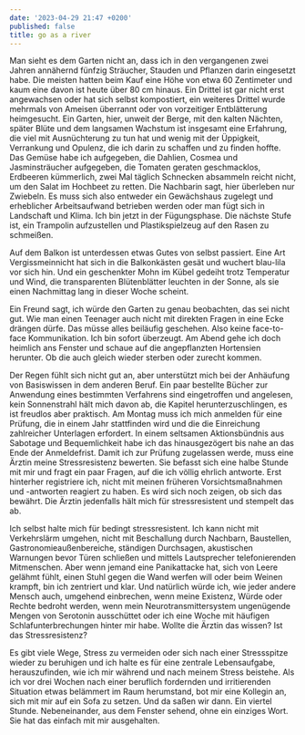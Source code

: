 ```yaml
---
date: '2023-04-29 21:47 +0200'
published: false
title: go as a river
---
```

Man sieht es dem Garten nicht an, dass ich in den vergangenen zwei Jahren annähernd fünfzig Sträucher, Stauden und Pflanzen darin eingesetzt habe. Die meisten hatten beim Kauf eine Höhe von etwa 60 Zentimeter und kaum eine davon ist heute über 80 cm hinaus. Ein Drittel ist gar nicht erst angewachsen oder hat sich selbst kompostiert, ein weiteres Drittel wurde mehrmals von Ameisen überrannt oder von vorzeitiger Entblätterung heimgesucht. Ein Garten, hier, unweit der Berge, mit den kalten Nächten, später Blüte und dem langsamen Wachstum ist insgesamt eine Erfahrung, die viel mit Ausnüchterung zu tun hat und wenig mit der Üppigkeit, Verrankung und Opulenz, die ich darin zu schaffen und zu finden hoffte. Das Gemüse habe ich aufgegeben, die Dahlien, Cosmea und Jasminsträucher aufgegeben, die Tomaten geraten geschmacklos, Erdbeeren kümmerlich, zwei Mal täglich Schnecken absammeln reicht nicht, um den Salat im Hochbeet zu retten. Die Nachbarin sagt, hier überleben nur Zwiebeln. Es muss sich also entweder ein Gewächshaus zugelegt und erheblicher Arbeitsaufwand betrieben werden oder man fügt sich in Landschaft und Klima. Ich bin jetzt in der Fügungsphase. Die nächste Stufe ist, ein Trampolin aufzustellen und Plastikspielzeug auf den Rasen zu schmeißen.

Auf dem Balkon ist unterdessen etwas Gutes von selbst passiert. Eine Art Vergissmeinnicht hat sich in die Balkonkästen gesät und wuchert blau-lila vor sich hin. Und ein geschenkter Mohn im Kübel gedeiht trotz Temperatur und Wind, die transparenten Blütenblätter leuchten in der Sonne, als sie einen Nachmittag lang in dieser Woche scheint.
 
Ein Freund sagt, ich würde den Garten zu genau beobachten, das sei nicht gut. Wie man einen Teenager auch nicht mit direkten Fragen in eine Ecke drängen dürfe. Das müsse alles beiläufig geschehen. Also keine face-to-face Kommunikation. Ich bin sofort überzeugt. Am Abend gehe ich doch heimlich ans Fenster und schaue auf die angepflanzten Hortensien herunter. Ob die auch gleich wieder sterben oder zurecht kommen.

Der Regen fühlt sich nicht gut an, aber unterstützt mich bei der Anhäufung von Basiswissen in dem anderen Beruf. Ein paar bestellte Bücher zur Anwendung eines bestimmten Verfahrens sind eingetroffen und angelesen, kein Sonnenstrahl hält mich davon ab, die Kapitel herunterzuschlingen, es ist freudlos aber praktisch. Am Montag muss ich mich anmelden für eine Prüfung, die in einem Jahr stattfinden wird und die die Einreichung zahlreicher Unterlagen erfordert. In einem seltsamen Aktionsbündnis aus Sabotage und Bequemlichkeit habe ich das hinausgezögert bis nahe an das Ende der Anmeldefrist. Damit ich zur Prüfung zugelassen werde, muss eine Ärztin meine Stressresistenz bewerten. Sie befasst sich eine halbe Stunde mit mir und fragt ein paar Fragen, auf die ich völlig ehrlich antworte. Erst hinterher registriere ich, nicht mit meinen früheren Vorsichtsmaßnahmen und -antworten reagiert zu haben. Es wird sich noch zeigen, ob sich das bewährt. Die Ärztin jedenfalls hält mich für stressresistent und stempelt das ab.

Ich selbst halte mich für bedingt stressresistent. Ich kann nicht mit Verkehrslärm umgehen, nicht mit Beschallung durch Nachbarn, Baustellen, Gastronomieaußenbereiche, ständigen Durchsagen, akustischen Warnungen bevor Türen schließen und mittels Lautsprecher telefonierenden Mitmenschen. Aber wenn jemand eine Panikattacke hat, sich von Leere gelähmt fühlt, einen Stuhl gegen die Wand werfen will oder beim Weinen krampft, bin ich zentriert und klar. Und natürlich würde ich, wie jeder andere Mensch auch, umgehend einbrechen, wenn meine Existenz, Würde oder Rechte bedroht werden, wenn mein Neurotransmittersystem ungenügende Mengen von Serotonin ausschüttet oder ich eine Woche mit häufigen Schlafunterbrechungen hinter mir habe. Wollte die Ärztin das wissen? Ist das Stressresistenz?

Es gibt viele Wege, Stress zu vermeiden oder sich nach einer Stressspitze wieder zu beruhigen und ich halte es für eine zentrale Lebensaufgabe, herauszufinden, wie ich mir während und nach meinem Stress beistehe. Als ich vor drei Wochen nach einer beruflich fordernden und irritierenden Situation etwas belämmert im Raum herumstand, bot mir eine Kollegin an, sich mit mir auf ein Sofa zu setzen. Und da saßen wir dann. Ein viertel Stunde. Nebeneinander, aus dem Fenster sehend, ohne ein einziges Wort. Sie hat das einfach mit mir ausgehalten.
